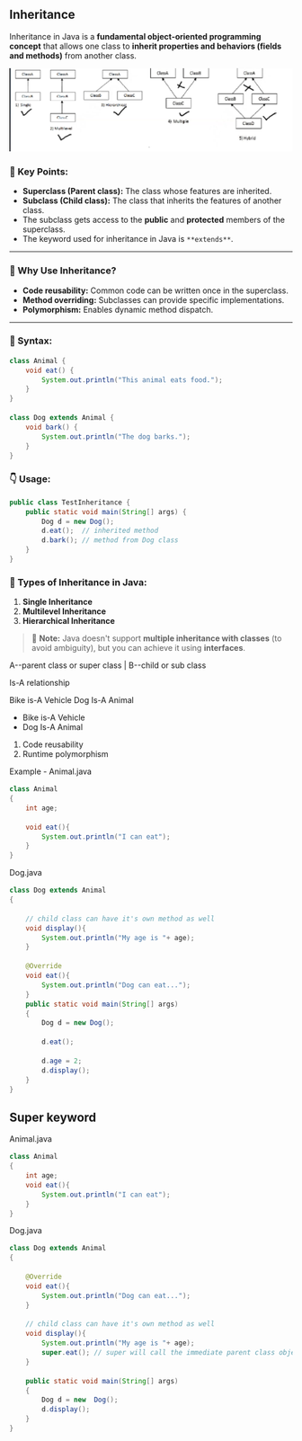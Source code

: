 ## Inheritance

Inheritance in Java is a **fundamental object-oriented programming concept** that allows one class to **inherit properties and behaviors (fields and methods)** from another class.

![alt text](image-11.png)

### 🔑 Key Points:
- **Superclass (Parent class):** The class whose features are inherited.
- **Subclass (Child class):** The class that inherits the features of another class.
- The subclass gets access to the **public** and **protected** members of the superclass.
- The keyword used for inheritance in Java is `**extends**`.

---

### 🧠 Why Use Inheritance?
- **Code reusability:** Common code can be written once in the superclass.
- **Method overriding:** Subclasses can provide specific implementations.
- **Polymorphism:** Enables dynamic method dispatch.

---

### 📌 Syntax:
```java
class Animal {
    void eat() {
        System.out.println("This animal eats food.");
    }
}

class Dog extends Animal {
    void bark() {
        System.out.println("The dog barks.");
    }
}
```

### 👇 Usage:
```java
public class TestInheritance {
    public static void main(String[] args) {
        Dog d = new Dog();
        d.eat();  // inherited method
        d.bark(); // method from Dog class
    }
}
```

### 🧱 Types of Inheritance in Java:
1. **Single Inheritance**
2. **Multilevel Inheritance**
3. **Hierarchical Inheritance**

> 🚫 **Note:** Java doesn't support **multiple inheritance with classes** (to avoid ambiguity), but you can achieve it using **interfaces**.

<!-- ______________ -->

A--parent class or super class
|
B--child or sub class

Is-A relationship

Bike is-A Vehicle
Dog Is-A Animal

* Bike is-A Vehicle
* Dog Is-A Animal

1. Code reusability
2. Runtime polymorphism
   

Example - 
Animal.java

```java
class Animal 
{
	int age;

	void eat(){
		System.out.println("I can eat");
	}
}
```

Dog.java
```java
class Dog extends Animal
{
	
	// child class can have it's own method as well
	void display(){
		System.out.println("My age is "+ age);
	}

	@Override
	void eat(){
		System.out.println("Dog can eat...");
	}
	public static void main(String[] args) 
	{
		Dog d = new Dog();
		
		d.eat();

		d.age = 2;
		d.display();
	}
}
```

## Super keyword



Animal.java
```java
class Animal 
{
	int age;
	void eat(){
		System.out.println("I can eat");
	}
}
```

Dog.java
```java
class Dog extends Animal
{

	@Override
	void eat(){
		System.out.println("Dog can eat..."); 
	}

	// child class can have it's own method as well
	void display(){
		System.out.println("My age is "+ age);
		super.eat(); // super will call the immediate parent class object
	}

	public static void main(String[] args) 
	{
		Dog d = new  Dog();
		d.display();
	}
}
```
